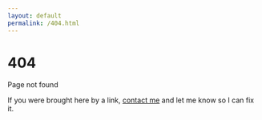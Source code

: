 ```yaml
---
layout: default
permalink: /404.html
---
```

# 404
Page not found

If you were brought here by a link, [contact me](/contact) and let me know
so I can fix it.
